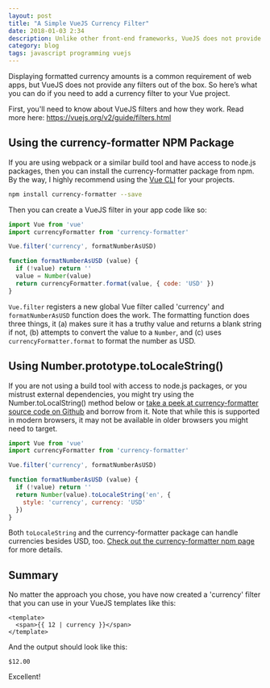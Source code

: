 ```yaml
---
layout: post
title: "A Simple VueJS Currency Filter"
date: 2018-01-03 2:34
description: Unlike other front-end frameworks, VueJS does not provide any filters out of the box. Here's what to do if you need to display formatted currency amounts in your Vue project.
category: blog
tags: javascript programming vuejs
---
```


Displaying formatted currency amounts is a common requirement of web apps, but VueJS does not provide any filters out of the box. So here’s what you can do if you need to add a currency filter to your Vue project.

First, you'll need to know about VueJS filters and how they work. Read more here: https://vuejs.org/v2/guide/filters.html

## Using the currency-formatter NPM Package

If you are using webpack or a similar build tool and have access to node.js packages, then you can install the currency-formatter package from npm. By the way, I highly recommend using the [Vue CLI](https://cli.vuejs.org/) for your projects.

```bash
npm install currency-formatter --save
```

Then you can create a VueJS filter in your app code like so:

```javascript
import Vue from 'vue'
import currencyFormatter from 'currency-formatter'

Vue.filter('currency', formatNumberAsUSD)

function formatNumberAsUSD (value) {
  if (!value) return ''
  value = Number(value)
  return currencyFormatter.format(value, { code: 'USD' })
}
```

`Vue.filter` registers a new global Vue filter called 'currency' and `formatNumberAsUSD` function does the work. The formatting function does three things, it (a) makes sure it has a truthy value and returns a blank string if not, (b) attempts to convert the value to a `Number`, and (c) uses `currencyFormatter.format` to format the number as USD.

## Using Number.prototype.toLocaleString()

If you are not using a build tool with access to node.js packages, or you mistrust external dependencies, you might try using the Number.toLocalString() method below or [take a peek at currency-formatter source code on Github](https://github.com/smirzaei/currency-formatter/blob/master/index.js) and borrow from it. Note that while this is supported in modern browsers, it may not be available in older browsers you might need to target.

```javascript
import Vue from 'vue'
import currencyFormatter from 'currency-formatter'

Vue.filter('currency', formatNumberAsUSD)

function formatNumberAsUSD (value) {
  if (!value) return ''
  return Number(value).toLocaleString('en', {
    style: 'currency', currency: 'USD'
  })
}
```

Both `toLocaleString` and the currency-formatter package can handle currencies besides USD, too. [Check out the currency-formatter npm page](https://www.npmjs.com/package/currency-formatter) for more details.

## Summary

No matter the approach you chose, you have now created a 'currency' filter that you can use in your VueJS templates like this:

```
<template>
  <span>{{ 12 | currency }}</span>
</template>
```

And the output should look like this:

```text
$12.00
```

Excellent!